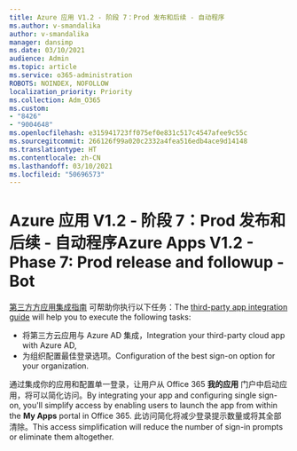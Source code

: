 ```yaml
---
title: Azure 应用 V1.2 - 阶段 7：Prod 发布和后续 - 自动程序
ms.author: v-smandalika
author: v-smandalika
manager: dansimp
ms.date: 03/10/2021
audience: Admin
ms.topic: article
ms.service: o365-administration
ROBOTS: NOINDEX, NOFOLLOW
localization_priority: Priority
ms.collection: Adm_O365
ms.custom:
- "8426"
- "9004648"
ms.openlocfilehash: e315941723ff075ef0e831c517c4547afee9c55c
ms.sourcegitcommit: 266126f99a020c2332a4fea516edb4ace9d14148
ms.translationtype: HT
ms.contentlocale: zh-CN
ms.lasthandoff: 03/10/2021
ms.locfileid: "50696573"
---
```

# <a name="azure-apps-v12---phase-7-prod-release-and-followup---bot"></a><span data-ttu-id="137e5-102">Azure 应用 V1.2 - 阶段 7：Prod 发布和后续 - 自动程序</span><span class="sxs-lookup"><span data-stu-id="137e5-102">Azure Apps V1.2 - Phase 7: Prod release and followup - Bot</span></span>

<span data-ttu-id="137e5-103">[第三方方应用集成指南](https://admin.microsoft.com/AdminPortal/Home) 可帮助你执行以下任务：</span><span class="sxs-lookup"><span data-stu-id="137e5-103">The [third-party app integration guide](https://admin.microsoft.com/AdminPortal/Home) will help you to execute the following tasks:</span></span> 
- <span data-ttu-id="137e5-104">将第三方云应用与 Azure AD 集成，</span><span class="sxs-lookup"><span data-stu-id="137e5-104">Integration your third-party cloud app with Azure AD,</span></span> 
- <span data-ttu-id="137e5-105">为组织配置最佳登录选项。</span><span class="sxs-lookup"><span data-stu-id="137e5-105">Configuration of the best sign-on option for your organization.</span></span>

<span data-ttu-id="137e5-106">通过集成你的应用和配置单一登录，让用户从 Office 365 **我的应用** 门户中启动应用，将可以简化访问。</span><span class="sxs-lookup"><span data-stu-id="137e5-106">By integrating your app and configuring single sign-on, you'll simplify access by enabling users to launch the app from within the **My Apps** portal in Office 365.</span></span> <span data-ttu-id="137e5-107">此访问简化将减少登录提示数量或将其全部清除。</span><span class="sxs-lookup"><span data-stu-id="137e5-107">This access simplification will reduce the number of sign-in prompts or eliminate them altogether.</span></span>
